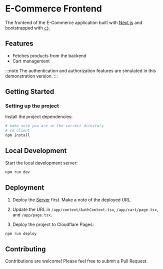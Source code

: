 # E-Commerce Frontend

The frontend of the E-Commerce application built with [Next.js](https://nextjs.org/) and bootstrapped with [`c3`](https://developers.cloudflare.com/pages/get-started/c3).

## Features

- Fetches products from the backend
- Cart management

:::note
The authentication and authorization features are simulated in this demonstration version.
:::

## Getting Started

### Setting up the project

Install the project dependencies:

```sh
# make sure you are in the correct directory
# cd client
npm install
```

## Local Development

Start the local development server:

```sh
npm run dev
```

## Deployment

1. Deploy the [Server](../server/README.md#deployment) first. Make a note of the deployed URL.

2. Update the URL in `/app/context/AuthContext.tsx`, `/app/cart/page.tsx`, and `/app/page.tsx`.

3. Deploy the project to Cloudflare Pages:

```sh
npm run deploy
```

## Contributing

Contributions are welcome! Please feel free to submit a Pull Request.

